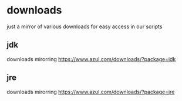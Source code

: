 # downloads
just a mirror of various downloads for easy access in our scripts

## jdk
downloads mirorring https://www.azul.com/downloads/?package=jdk

## jre
downloads mirorring https://www.azul.com/downloads/?package=jre
